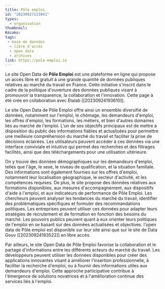 ```yaml
---
title: Pôle emploi 
id: "20230927115841"
types:
  - organisation 
thumbnail:
Kézako:
tags:
 - base de données
  - libre d'accès
  - open data
  - archives 
link: https://pole-emploi.io
---
```

Le site Open Data de **Pôle Emploi** est une plateforme en ligne qui propose un accès libre et gratuit à une grande quantité de données publiques relatives au marché du travail en France. Cette initiative s'inscrit dans le cadre de la politique d'ouverture des données publiques visant à promouvoir la transparence, la collaboration et l'innovation. Cette page à été crée en collaboration avec Etalab [[20230924193610]]. 

Le site Open Data de Pôle Emploi offre ainsi un ensemble diversifié de données, notamment sur l'emploi, le chômage, les demandeurs d'emploi, les offres d'emploi, les formations, les métiers, et bien d'autres domaines liés au marché de l'emploi.
L'un de ses objectifs principaux est de mettre à disposition du public des informations fiables et actualisées pour permettre une meilleure compréhension du marché du travail et faciliter la prise de décisions éclairées. Les utilisateurs peuvent accéder à ces données via une interface conviviale et intuitive qui permet des recherches et des filtrages facilités, ainsi que des téléchargements pour une utilisation ultérieure.

On y trouve des données démographiques sur les demandeurs d'emploi, telles que l'âge, le sexe, le niveau de qualification, et la situation familiale. Des informations sont également fournies sur les offres d'emploi, notamment leur localisation géographique, le secteur d'activité, et les compétences requises. De plus, le site propose des données relatives aux formations disponibles, aux mesures d'accompagnement, aux dispositifs d'aide à l'emploi, et aux indicateurs de performance de Pôle Emploi.
Les chercheurs peuvent analyser les tendances du marché du travail, identifier des problématiques spécifiques et formuler des recommandations politiques. Les entreprises peuvent utiliser ces données pour adapter leurs stratégies de recrutement et de formation en fonction des besoins du marché. Les pouvoirs publics peuvent quant à eux orienter leurs politiques de l'emploi en se basant sur des données actualisées et objectives. l'open data de Pôle emploi est disponible sur leur site ainsi que sur le site de Data Gouv [[20230924193522]] en libre accès.

Par ailleurs, le site Open Data de Pôle Emploi favorise la collaboration et le partage d'informations entre les différents acteurs du marché du travail. Les développeurs peuvent utiliser les données disponibles pour créer des applications innovantes visant à améliorer l'insertion professionnelle, à faciliter la recherche d'emploi, ou à fournir des informations utiles aux demandeurs d'emploi. Cette approche participative contribue à l'émergence de solutions novatrices et à l'amélioration continue des services liés à l'emploi.
